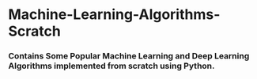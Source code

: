 # Machine-Learning-Algorithms-Scratch

### Contains Some Popular Machine Learning and Deep Learning Algorithms implemented from scratch using Python.
